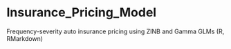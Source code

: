 # Insurance_Pricing_Model
Frequency-severity auto insurance pricing using ZINB and Gamma GLMs (R, RMarkdown)
